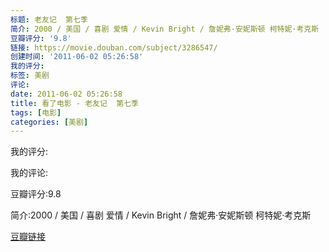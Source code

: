 ```yaml
---
标题: 老友记  第七季
简介: 2000 / 美国 / 喜剧 爱情 / Kevin Bright / 詹妮弗·安妮斯顿 柯特妮·考克斯
豆瓣评分: '9.8'
链接: https://movie.douban.com/subject/3286547/
创建时间: '2011-06-02 05:26:58'
我的评分:
标签: 美剧
评论:
date: 2011-06-02 05:26:58
title: 看了电影 - 老友记  第七季
tags: [电影]
categories: [美剧]
---
```


我的评分:

我的评论:

豆瓣评分:9.8

简介:2000 / 美国 / 喜剧 爱情 / Kevin Bright / 詹妮弗·安妮斯顿 柯特妮·考克斯

[豆瓣链接](https://movie.douban.com/subject/3286547/)


